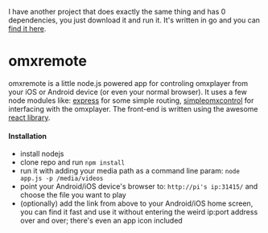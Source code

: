 I have another project that does exactly the same thing and has 0 dependencies, you just download it and run it. It's written in go and you can [find it here](https://github.com/dplesca/go-omxremote/).

omxremote
=========

omxremote is a little node.js powered app for controling omxplayer from your iOS or Android device (or even your normal browser). It uses a few node modules like: [express](http://expressjs.com/) for some simple routing, [simpleomxcontrol](https://github.com/dplesca/simpleomxcontrol) for interfacing with the omxplayer. The front-end is written using the awesome [react library](http://facebook.github.io/react/).

#### Installation

- install nodejs
- clone repo and run `npm install`
- run it with adding your media path as a command line param: `node app.js -p /media/videos`
- point your Android/iOS device's browser to: `http://pi's ip:31415/` and choose the file you want to play
- (optionally) add the link from above to your Android/iOS home screen, you can find it fast and use it without entering the weird ip:port address over and over; there's even an app icon included
